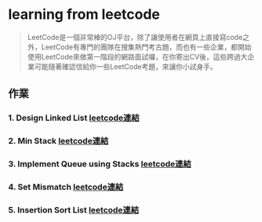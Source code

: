 # learning from leetcode 
> LeetCode是一個非常棒的OJ平台，除了讓使用者在網頁上直接寫code之外，LeetCode有專門的團隊在搜集熱門考古題，而也有一些企業，都開始使用LeetCode來做第一階段的網路面試囉，在你寄出CV後，這些跨過大企業可能隨著確認信給你一些LeetCode考題，來讓你小試身手。

## 作業
### 1. Design Linked List [leetcode連結](https://leetcode.com/problems/design-linked-list/) 

### 2. Min Stack [leetcode連結](https://leetcode.com/problems/min-stack/)

### 3. Implement Queue using Stacks  [leetcode連結](https://leetcode.com/problems/implement-queue-using-stacks/)

### 4. Set Mismatch [leetcode連結](https://leetcode.com/problems/set-mismatch/)

### 5. Insertion Sort List [leetcode連結](https://leetcode.com/problems/insertion-sort-list/)



